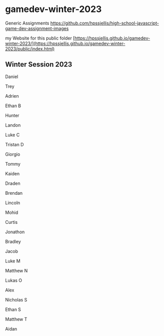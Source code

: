 # gamedev-winter-2023


Generic Assignments https://github.com/hpssjellis/high-school-javascript-game-dev-assignment-images


my Website   for this public folder   [https://hpssjellis.github.io/gamedev-winter-2023/](https://hpssjellis.github.io/gamedev-winter-2023/public/index.html)



## Winter Session 2023

Daniel



Trey



Adrien


Ethan B



Hunter



Landon


Luke C


Tristan D


Giorgio


Tommy



Kaiden



Draden



Brendan



Lincoln



Mohid


Curtis


Jonathon


Bradley


Jacob


Luke  M


Matthew  N



Lukas  O



Alex


Nicholas  S



Ethan  S



Matthew  T


Aidan

